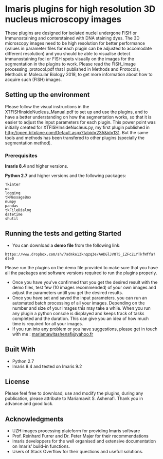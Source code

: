 # Imaris plugins for high resolution 3D nucleus microscopy images 

These plugins are designed for isolated nuclei undergone FISH or Immunostaining and conterstained with DNA staining dyes. The 3D microscopy images need to be high resolution for better performance (values in parameter files for each plugin can be adjusted to accomodate different resolution) and you should be able to visualise detect immunostaining foci or FISH spots visually on the images for the segmentation in the plugins to work. 
Please read the FISH_Image processing_protocol.pdf that I published in Methods and Protocols, Methods in Molecular Biology 2018, to get more information about how to acquire such (FISH) images.

## Setting up the  environment
Please follow the visual instructions in the XTFISHInsideNucleus_Manual.pdf to set up and use the plugins, and to have a better understanding on how the segmentation works, so that it is easier to adjust the input parameters for each plugin. This power point was initially created for XTFISHInsideNucleus.py, my first plugin published in http://open.bitplane.com/Default.aspx?tabid=235&id=131. But the same tools and methods has been transfered to other plugins (specially the segmentation method). 

### Prerequisites

<b>Imaris 8.4</b> and higher versions. 

<b>Python 2.7</b> and higher versions and the following packages:
```
Tkinter
os
logging
tkMessageBox
numpy
pandas
tkFileDialog
datetime
shutil 

```

## Running the tests and getting Started

* You can download a <b>demo file</b> from the following link: 
```
https://www.dropbox.com/sh/7admke13knqzq3e/AADGlJVOT5_IZFcZLYTkfWffa?dl=0

```
Please run the plugins on the demo file provided to make sure that you have all the packages and software versions required to run the plugins properly. 
* Once you have you've confirmed that you get the desired result with the demo files, test few (10 images recommended) of your own images and adjust the parameters untill you get the desired results. 
* Once you have set and saved the input parameters, you can run an automated batch processing of all your images. Depending on the number and size of your images this may take a while. When you run any plugin a python console is displayed and keeps track of tasks completed and the duration. This can give you an idea of how much time is required for all your images.
* If you run into any problem or you have suggestions, please get in touch with me : mariamawitashenafi@yahoo.fr

## Built With

* Python 2.7
* Imaris 8.4 and tested on Imaris 9.2

## License

Please feel free to download, use and modify the plugins, during any publication, please attribute to Mariamawit S. Ashenafi. Thank you in advance and good luck.

## Acknowledgments

* UZH images processing plateform for providing Imaris software
* Prof. Reinhard Furrer and Dr. Peter Majer for their recommendations
* Imaris developpers for the well organised and extensive documentation on Imaris' build-in functions.
* Users of Stack Overflow for their questions and usefull solutions.
